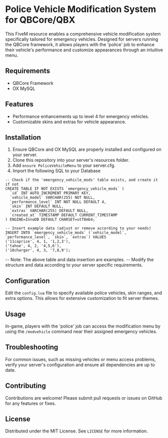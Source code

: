 # Police Vehicle Modification System for QBCore/QBX

This FiveM resource enables a comprehensive vehicle modification system specifically tailored for emergency vehicles. Designed for servers running the QBCore framework, it allows players with the 'police' job to enhance their vehicle's performance and customize appearances through an intuitive menu.

## Requirements

- QBCore Framework
- OX MySQL

## Features

- Performance enhancements up to level 4 for emergency vehicles.
- Customizable skins and extras for vehicle appearance.

## Installation

1. Ensure QBCore and OX MySQL are properly installed and configured on your server.
2. Clone this repository into your server's resources folder.
3. Add `ensure PoliceVehicleMenu` to your server.cfg.
4. Import the following SQL to your Database
  
```
-- Check if the 'emergency_vehicle_mods' table exists, and create it if not
CREATE TABLE IF NOT EXISTS `emergency_vehicle_mods` (
  `id` INT AUTO_INCREMENT PRIMARY KEY,
  `vehicle_model` VARCHAR(255) NOT NULL,
  `performance_level` INT NOT NULL DEFAULT 4,
  `skin` INT DEFAULT NULL,
  `extras` VARCHAR(255) DEFAULT NULL,
  `created_at` TIMESTAMP DEFAULT CURRENT_TIMESTAMP
) ENGINE=InnoDB DEFAULT CHARSET=utf8mb4;

-- Insert example data (adjust or remove according to your needs)
INSERT INTO `emergency_vehicle_mods` (`vehicle_model`, `performance_level`, `skin`, `extras`) VALUES
('11caprice', 4, 1, '1,2,3'),
('tahoe', 4, 2, '4,5,6'),
('18charger', 4, 3, '7,8,9');
```
-- Note: The above table and data insertion are examples.
-- Modify the structure and data according to your server specific requirements.

## Configuration

Edit the `config.lua` file to specify available police vehicles, skin ranges, and extra options. This allows for extensive customization to fit server themes.

## Usage

In-game, players with the 'police' job can access the modification menu by using the `/modvehicle` command near their assigned emergency vehicles.

## Troubleshooting

For common issues, such as missing vehicles or menu access problems, verify your server's configuration and ensure all dependencies are up to date.

## Contributing

Contributions are welcome! Please submit pull requests or issues on GitHub for any features or fixes.

## License

Distributed under the MIT License. See `LICENSE` for more information.






